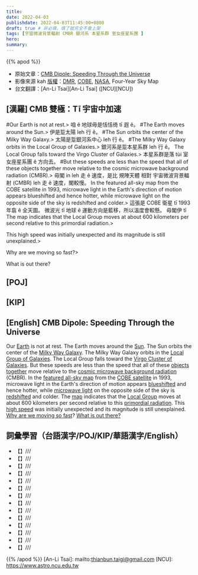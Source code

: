 ```yaml
---
title:
date: 2022-04-03
publishdate: 2022-04-03T11:45:00+0800
draft: true # 非必填，填了就完全不會上架
tags: [宇宙微波背景輻射 CMBR 銀河系 本星系群 室女座星系團 ]
hero:
summary:
---
```


{{% apod %}}

- 原始文章：[CMB Dipole: Speeding Through the Universe](https://apod.nasa.gov/apod/ap220403.html)
- 影像來源 kah [版權][copyright]：[DMR](https://lambda.gsfc.nasa.gov/product/cobe/dmr_overview.html), [COBE](https://lambda.gsfc.nasa.gov/product/cobe/), [NASA](https://www.nasa.gov/), Four-Year Sky Map
- 台文翻譯：[An-Li Tsai][An-Li Tsai] ([NCU][NCU])

## [漢羅] CMB 雙極：Tī 宇宙中加速
#Our Earth is not at rest.>
咱 ê 地球毋是恬恬徛 tī 遐 ê。
#The Earth moves around the Sun.>
伊是踅太陽 leh 行 ê。
#The Sun orbits the center of the Milky Way Galaxy.>
太陽是踅銀河系中心 leh 行 ê。
#The Milky Way Galaxy orbits in the Local Group of Galaxies.>
銀河系是踅本星系群 leh 行 ê。
The Local Group falls toward the Virgo Cluster of Galaxies.>
本星系群是落 tùi 室女座星系團 ê 方向去。
#But these speeds are less than the speed that all of these objects together move relative to the cosmic microwave background radiation (CMBR).>
毋閣 in leh 走 ê 速度，是比 規陣天體 相對 宇宙微波背景輻射 (CMBR) leh 走 ê 速度，閣較慢。
In the featured all-sky map from the COBE satellite in 1993, microwave light in the Earth's direction of motion appears blueshifted and hence hotter, while microwave light on the opposite side of the sky is redshifted and colder.>
這張是 COBE 衛星 tī 1993 年翕 ê 全天圖。
微波光 tī 地球 ê 運動方向是藍移，所以溫度會較懸。
毋閣伊 tī
The map indicates that the Local Group moves at about 600 kilometers per second relative to this primordial radiation.>

This high speed was initially unexpected and its magnitude is still unexplained.>

Why are we moving so fast?>

What is out there?

## [POJ]

## [KIP]

## [English] CMB Dipole: Speeding Through the Universe
Our [Earth][Earth] is not at rest.
The Earth moves around the [Sun][Sun].
The Sun orbits the center of the [Milky Way Galaxy][Milky Way Galaxy].
The Milky Way Galaxy orbits in the [Local Group of Galaxies][Local Group of Galaxies].
The Local Group falls toward the [Virgo Cluster of Galaxies][Virgo Cluster of Galaxies].
But these speeds are less than the speed that all of these [objects together][objects together] move relative to the [cosmic microwave background radiation][cosmic microwave background radiation] (CMBR).
In the [featured all-sky map][featured all-sky map] from the [COBE satellite][COBE satellite] in 1993, microwave light in the Earth's direction of motion appears [blueshifted][blueshifted] and hence hotter, while [microwave light][microwave light] on the opposite side of the sky is [redshifted][redshifted] and colder.
The [map][map] indicates that the [Local Group][Local Group] moves at about 600 kilometers per second relative to this [primordial radiation][primordial radiation].
This [high speed][high speed] was initially unexpected and its magnitude is still unexplained.
[Why are we moving so fast][Why are we moving so fast]?
[What is out there?][What is out there?]

## 詞彙學習（台語漢字/POJ/KIP/華語漢字/English）
- 【】///
- 【】///
- 【】///
- 【】///
- 【】///
- 【】///
- 【】///
- 【】///
- 【】///
- 【】///
- 【】///
- 【】///
- 【】///
- 【】///

{{% /apod %}}
[An-Li Tsai]: mailto:thianbun.taigi@gmail.com
[NCU]: https://www.astro.ncu.edu.tw

[copyright]: https://apod.nasa.gov/apod/fap/lib/about_apod.html#srapply

[Earth]:https://apod.nasa.gov/apod/ap070325.html
[Sun]:https://apod.nasa.gov/apod/ap070624.html
[Milky Way Galaxy]:https://solarsystem.nasa.gov/resources/285/the-milky-way-galaxy/
[Local Group of Galaxies]:http://www.atlasoftheuniverse.com/localgr.html
[Virgo Cluster of Galaxies]:https://apod.nasa.gov/apod/ap110422.html
[objects together]:https://apod.nasa.gov/apod/ap190806.html
[cosmic microwave background radiation]:https://www.astro.ubc.ca/people/scott/faq_basic.html
[featured all-sky map]:https://lambda.gsfc.nasa.gov/product/cobe/dmr_image.cfm
[COBE satellite]:https://en.wikipedia.org/wiki/Cosmic_Background_Explorer
[blueshifted]:https://astro.ucla.edu/~wright/doppler.htm
[microwave light]:https://science.nasa.gov/ems/06_microwaves
[redshifted]:https://en.wikipedia.org/wiki/Redshift
[map]:https://map.gsfc.nasa.gov/
[Local Group]:https://en.wikipedia.org/wiki/Local_Group
[primordial radiation]:http://www.youtube.com/watch?v=S4QWnBJvVq4
[high speed]:https://www.rover.com/blog/wp-content/uploads/2019/07/51nbKlz5ssL.jpg
[Why are we moving so fast]:https://en.wikipedia.org/wiki/Cosmic_microwave_background
[What is out there?]:https://apod.nasa.gov/apod/ap000104.html
